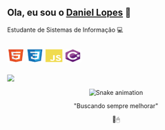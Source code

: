 ## Ola, eu sou o <a href="https://github.com/danlps1/">Daniel Lopes</a> 👾

Estudante de Sistemas de Informação 💻
<div style="display: inline_block"><br>
  
  <img align="center" alt="HTML" height="30" width="40" src="https://raw.githubusercontent.com/devicons/devicon/master/icons/html5/html5-original.svg">
  <img align="center" alt="CSS" height="30" width="40" src="https://raw.githubusercontent.com/devicons/devicon/master/icons/css3/css3-original.svg">
  <img align="center" alt="Js" height="30" width="40" src="https://raw.githubusercontent.com/devicons/devicon/master/icons/javascript/javascript-plain.svg">
  <img align="center" alt="Csharp" height="30" width="40" src="https://raw.githubusercontent.com/devicons/devicon/master/icons/csharp/csharp-original.svg">
  
</div>
  
  ##
 
<div> 
 
   <a href="mailto:danieloliv.contato@gmail.com"><img src="https://img.shields.io/badge/-Gmail-%23333?style=for-the-badge&logo=gmail&logoColor=blue" target="_blank"></a>
  
</div>



<div align="center
            ">

  ![Snake animation](https://github.com/danielbped/danielbped/blob/output/github-contribution-grid-snake.svg)
  
</div>
<div align="center">
  <p>"Buscando sempre melhorar"</p>
  <p>🧩🖱</a></p>
</div>
